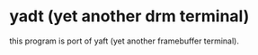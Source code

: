 # yadt (yet another drm terminal)

this program is port of yaft (yet another framebuffer terminal).
